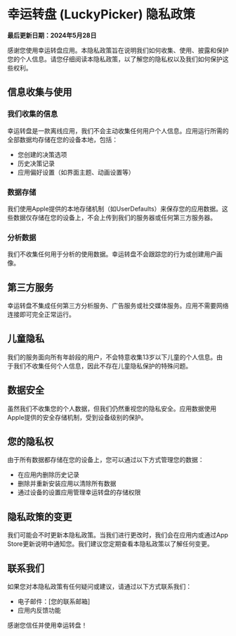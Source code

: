 # 幸运转盘 (LuckyPicker) 隐私政策

**最后更新日期：2024年5月28日**

感谢您使用幸运转盘应用。本隐私政策旨在说明我们如何收集、使用、披露和保护您的个人信息。请您仔细阅读本隐私政策，以了解您的隐私权以及我们如何保护这些权利。

## 信息收集与使用

### 我们收集的信息

幸运转盘是一款离线应用，我们不会主动收集任何用户个人信息。应用运行所需的全部数据均存储在您的设备本地，包括：

- 您创建的决策选项
- 历史决策记录
- 应用偏好设置（如界面主题、动画设置等）

### 数据存储

我们使用Apple提供的本地存储机制（如UserDefaults）来保存您的应用数据。这些数据仅存储在您的设备上，不会上传到我们的服务器或任何第三方服务器。

### 分析数据

我们不收集任何用于分析的使用数据。幸运转盘不会跟踪您的行为或创建用户画像。

## 第三方服务

幸运转盘不集成任何第三方分析服务、广告服务或社交媒体服务。应用不需要网络连接即可完全正常运行。

## 儿童隐私

我们的服务面向所有年龄段的用户，不会特意收集13岁以下儿童的个人信息。由于我们不收集任何个人信息，因此不存在儿童隐私保护的特殊问题。

## 数据安全

虽然我们不收集您的个人数据，但我们仍然重视您的隐私安全。应用数据使用Apple提供的安全存储机制，受到设备级别的保护。

## 您的隐私权

由于所有数据都存储在您的设备上，您可以通过以下方式管理您的数据：

- 在应用内删除历史记录
- 删除并重新安装应用以清除所有数据
- 通过设备的设置应用管理幸运转盘的存储权限

## 隐私政策的变更

我们可能会不时更新本隐私政策。当我们进行更改时，我们会在应用内或通过App Store更新说明中通知您。我们建议您定期查看本隐私政策以了解任何变更。

## 联系我们

如果您对本隐私政策有任何疑问或建议，请通过以下方式联系我们：

- 电子邮件：[您的联系邮箱]
- 应用内反馈功能

感谢您信任并使用幸运转盘！ 